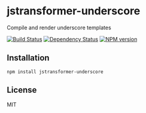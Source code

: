 # jstransformer-underscore

Compile and render underscore templates

[![Build Status](https://img.shields.io/travis/jstransformers/jstransformer-underscore/master.svg)](https://travis-ci.org/jstransformers/jstransformer-underscore)
[![Dependency Status](https://img.shields.io/gemnasium/jstransformers/jstransformer-underscore.svg)](https://gemnasium.com/jstransformers/jstransformer-underscore)
[![NPM version](https://img.shields.io/npm/v/jstransformer-underscore.svg)](https://www.npmjs.org/package/jstransformer-underscore)

## Installation

    npm install jstransformer-underscore

## License

  MIT

